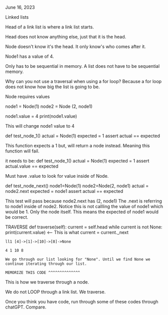 June 16, 2023

Linked lists

Head of a link list is where a link list starts.

Head does not know anything else, just that it is the head.

Node doesn't know it's the head. It only know's who comes after it.

Node1 has a value of 4.

Only has to be sequential in memory.
A list does not have to be sequential memory.


Why can you not use a traversal when using a for loop?
Because a for loop does not know how big the list is going to be.




Node requires values

node1 = Node(1)
node2 = Node (2, node1)

node1.value = 4
print(node1.value)

This will change node1 value to 4

def test_node_1()
  actual = Node(1)
  expected = 1
  assert actual == expected

This function expects a 1 but, will return a node instead. Meaning this function will fail.

it needs to be:
def test_node_1()
  actual = Node(1)
  expected = 1
  assert actual.value == expected

Must have .value to look for value inside of Node.



def test_node_next()
  node1=Node(1)
  node2=Node(2, node1)
  actual = node2.next
  expected = node1
  assert actual == expected

This test will pass because node2.next has (2, node1) The .next is referring to node1 inside of node2. Notice this is not callling the value of node1 which would be 1. Only the node itself. This means the expected of node1 would be correct.




TRAVERSE
def traverse(self):
  current = self.head
  while current is not None:
    print(current.value)  <-- This is what 
    current = current._next

    ll1 [4]->[1]->[10]->[8]->None

    4 1 10 8

    We go through our list looking for "None". Until we find None we continue iterating through our list.

    MEMORIZE THIS CODE ^^^^^^^^^^^^^^
This is how we traverse through a node.

We do not LOOP through a link list. We traverse.

Once you think you have code, run through some of these codes through chatGPT. Compare.

